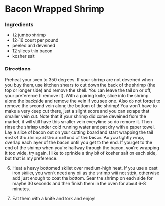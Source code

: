 # Bacon Wrapped Shrimp 

### Ingredients 
* 12 jumbo shrimp
* 12-16 count per pound 
* peeled and deveined
* 12 slices thin bacon
* kosher salt

### Directions 
Preheat your oven to 350 degrees.
If your shrimp are not deveined when you buy them, use kitchen shears to cut down the back of the shrimp (the top or longer side) and remove the shell. You can leave the tail on or off, your preference (I remove it). With a pairing knife, slice into the shrimp along the backside and remove the vein if you see one.
Also do not forget to remove the second vein along the bottom of the shrimp! You won't have to make a very deep cut there, just a slight score and you can scrape that smaller vein out. Note that if your shrimp did come deveined from the market, it will still have this smaller vein everytime so do remove it. Then rinse the shrimp under cold running water and pat dry with a paper towel.
Lay a slice of bacon out on your cutting board and start wrapping the tail end of the shrimp at the small end of the bacon. As you tightly wrap, overlap each layer of the bacon until you get to the end. If you get to the end of the shrimp when you're halfway through the bacon, you're wrapping it too wide, try again.
I like to sprinkle a tiny bit of kosher salt on each side, but that is my preference.

6)  Heat a heavy bottomed skillet over medium-high heat. If you use a cast iron skillet, you won't need any oil as the shrimp will not stick, otherwise add just enough to coat the bottom. Sear the shrimp on each side for maybe 30 seconds and then finish them in the oven for about 6-8 minutes.

7) Eat them with a knife and fork and enjoy!